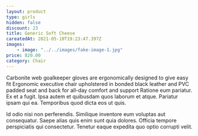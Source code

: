 ```yaml
---
layout: product
type: girls
hidden: false
discount: 23
title: Generic Soft Cheese
careatedAt: 2021-05-10T19:23:47.397Z
images:
    - image: "../../images/fake-image-1.jpg"
price: 820.00
category: Chair
---
```

Carbonite web goalkeeper gloves are ergonomically designed to give easy fit
Ergonomic executive chair upholstered in bonded black leather and PVC padded seat and back for all-day comfort and support
Ratione eum pariatur. Ex et a fugit. Ipsa autem et quibusdam quos laborum et atque. Pariatur ipsam qui ea. Temporibus quod dicta eos ut quis.
 Id odio nisi non perferendis. Similique inventore eum voluptas aut consequatur. Saepe alias quis enim sunt quia dolores. Officia tempore perspiciatis qui consectetur. Tenetur eaque expedita quo optio corrupti velit.

